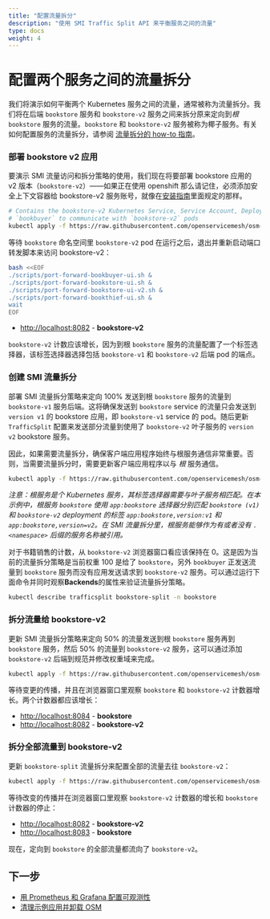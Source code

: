 ```yaml
---
title: "配置流量拆分"
description: "使用 SMI Traffic Split API 来平衡服务之间的流量"
type: docs
weight: 4
---
```


# 配置两个服务之间的流量拆分

我们将演示如何平衡两个 Kubernetes 服务之间的流量，通常被称为流量拆分。我们将在后端 `bookstore` 服务和 `bookstore-v2` 服务之间来拆分原来定向到*根* `bookstore` 服务的流量。`bookstore` 和 `bookstore-v2` 服务被称为椰子服务。有关如何配置服务的流量拆分，请参阅 [流量拆分的 how-to 指南](/docs/guides/traffic_management/traffic_split.md)。

### 部署 bookstore v2 应用

要演示 SMI 流量访问和拆分策略的使用，我们现在将要部署 bookstore 应用的 v2 版本（`bookstore-v2`）——如果正在使用 openshift 那么请记住，必须添加安全上下文容器给 bookstore-v2 服务账号，就像在[安装指南](/docs/install/#openshift)里面规定的那样。

```bash
# Contains the bookstore-v2 Kubernetes Service, Service Account, Deployment and SMI Traffic Target resource to allow
# `bookbuyer` to communicate with `bookstore-v2` pods
kubectl apply -f https://raw.githubusercontent.com/openservicemesh/osm-docs/{{< param osm_branch >}}/manifests/apps/bookstore-v2.yaml
```

等待 `bookstore` 命名空间里 `bookstore-v2` pod 在运行之后，退出并重新启动端口转发脚本来访问 bookstore-v2：

```bash
bash <<EOF
./scripts/port-forward-bookbuyer-ui.sh &
./scripts/port-forward-bookstore-ui.sh &
./scripts/port-forward-bookstore-ui-v2.sh &
./scripts/port-forward-bookthief-ui.sh &
wait
EOF
```

- [http://localhost:8082](http://localhost:8082) - **bookstore-v2**

`bookstore-v2` 计数应该增长，因为到根 `bookstore` 服务的流量配置了一个标签选择器，该标签选择器选择包括 `bookstore-v1` 和 `bookstore-v2` 后端 pod 的端点。

### 创建 SMI 流量拆分

部署 SMI 流量拆分策略来定向 100% 发送到根 `bookstore` 服务的流量到 `bookstore-v1` 服务后端。这将确保发送到 `bookstore` service 的流量只会发送到 `version v1` 的 bookstore 应用，即 `bookstore-v1` service 的 pod。随后更新 `TrafficSplit` 配置来发送部分流量到使用了 `bookstore-v2` 叶子服务的 `version v2` bookstore 服务。

因此，如果需要流量拆分，确保客户端应用程序始终与根服务通信非常重要。否则，当需要流量拆分时，需要更新客户端应用程序以与 *根* 服务通信。

```bash
kubectl apply -f https://raw.githubusercontent.com/openservicemesh/osm-docs/{{< param osm_branch >}}/manifests/split/traffic-split-v1.yaml
```

_注意：根服务是个 Kubernetes 服务，其标签选择器需要与叶子服务相匹配。在本示例中，根服务 `bookstore` 使用 `app:bookstore` 选择器分别匹配 `bookstore (v1)` 和 `bookstore-v2` deployment 的标签 `app:bookstore,version:v1` 和 `app:bookstore,version=v2`。在 SMI 流量拆分里，根服务能够作为有或者没有 `.<namespace>` 后缀的服务名称被引用。_

对于书籍销售的计数，从 `bookstore-v2` 浏览器窗口看应该保持在 0。这是因为当前的流量拆分策略是当前权重 100 是给了 `bookstore`，另外 `bookbuyer` 正发送流量到 `bookstore` 服务而没有应用发送请求到 `bookstore-v2` 服务。可以通过运行下面命令并同时观察**Backends**的属性来验证流量拆分策略。

```bash
kubectl describe trafficsplit bookstore-split -n bookstore
```

### 拆分流量给 bookstore-v2

更新 SMI 流量拆分策略来定向 50% 的流量发送到根 `bookstore` 服务再到 `bookstore` 服务，然后 50% 的流量到 `bookstore-v2` 服务，这可以通过添加 `bookstore-v2` 后端到规范并修改权重域来完成。

```bash
kubectl apply -f https://raw.githubusercontent.com/openservicemesh/osm-docs/{{< param osm_branch >}}/manifests/split/traffic-split-50-50.yaml
```

等待变更的传播，并且在浏览器窗口里观察 `bookstore` 和 `bookstore-v2` 计数器增长。两个计数器都应该增长：


- [http://localhost:8084](http://localhost:8084) - **bookstore**
- [http://localhost:8082](http://localhost:8082) - **bookstore-v2**

### 拆分全部流量到 bookstore-v2

更新 `bookstore-split` 流量拆分来配置全部的流量去往 `bookstore-v2`：

```bash
kubectl apply -f https://raw.githubusercontent.com/openservicemesh/osm-docs/{{< param osm_branch >}}/manifests/split/traffic-split-v2.yaml
```

等待改变的传播并在浏览器窗口里观察 `bookstore-v2` 计数器的增长和 `bookstore` 计数器的停止：

- [http://localhost:8082](http://localhost:8082) - **bookstore-v2**
- [http://localhost:8083](http://localhost:8084) - **bookstore**

现在，定向到 `bookstore` 的全部流量都流向了 `bookstore-v2`。

## 下一步

- [用 Prometheus 和 Grafana 配置可观测性](/docs/getting_started/observability/)
- [清理示例应用并卸载 OSM](/docs/getting_started/cleanup/)